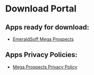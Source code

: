 # Download Portal

## Apps ready for download:

+ [EmeraldSoff Mega Prospects](https://emeraldsoff.github.io/EmeraldSoff/Mega_Prospects_Next/release/app-release.apk)

## Apps Privacy Policies:

+ [Mega Prospects Privacy Policy](https://emeraldsoff.github.io/EmeraldSoff/Mega_Prospects_Next/docs/privacy_policy.html)

